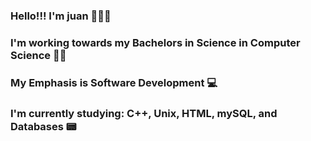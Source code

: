 ### Hello!!! I'm juan 👋👋👋

### I'm working towards my Bachelors in Science in Computer Science 👨‍🎓
### My Emphasis is Software Development 💻
### I'm currently studying: C++, Unix, HTML, mySQL, and Databases 📟

<!--
**JuanLopez2004/JuanLopez2004** is a ✨ _special_ ✨ repository because its `README.md` (this file) appears on your GitHub profile.

Here are some ideas to get you started:

- 🔭 I’m currently working on ...
- 🌱 I’m currently learning ...
- 👯 I’m looking to collaborate on ...
- 🤔 I’m looking for help with ...
- 💬 Ask me about ...
- 📫 How to reach me: ...
- 😄 Pronouns: ...
- ⚡ Fun fact: ...
-->
